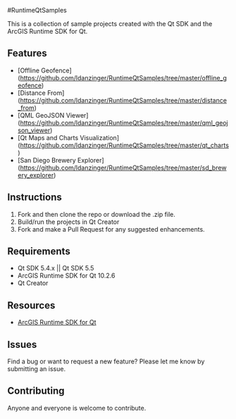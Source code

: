 #RuntimeQtSamples

This is a collection of sample projects created with the Qt SDK and the ArcGIS Runtime SDK for Qt.

## Features
* [Offline Geofence] (https://github.com/ldanzinger/RuntimeQtSamples/tree/master/offline_geofence)
* [Distance From] (https://github.com/ldanzinger/RuntimeQtSamples/tree/master/distance_from)
* [QML GeoJSON Viewer] (https://github.com/ldanzinger/RuntimeQtSamples/tree/master/qml_geojson_viewer)
* [Qt Maps and Charts Visualization] (https://github.com/ldanzinger/RuntimeQtSamples/tree/master/qt_charts)
* [San Diego Brewery Explorer] (https://github.com/ldanzinger/RuntimeQtSamples/tree/master/sd_brewery_explorer)

## Instructions

1. Fork and then clone the repo or download the .zip file. 
2. Build/run the projects in Qt Creator
3. Fork and make a Pull Request for any suggested enhancements.

## Requirements

* Qt SDK 5.4.x || Qt SDK 5.5
* ArcGIS Runtime SDK for Qt 10.2.6
* Qt Creator

## Resources

* [ArcGIS Runtime SDK for Qt](https://developers.arcgis.com/qt/)

## Issues

Find a bug or want to request a new feature?  Please let me know by submitting an issue.

## Contributing

Anyone and everyone is welcome to contribute. 
